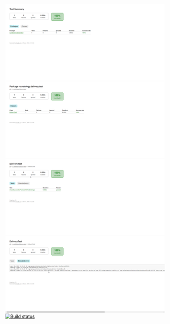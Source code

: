 ![Иллюстрация к проекту1](https://github.com/NellyShi/qaa-hw4.1_1/blob/master/allure_report_1.png)
![Иллюстрация к проекту2](https://github.com/NellyShi/qaa-hw4.1_1/blob/master/allure_report_2.png)
![Иллюстрация к проекту3](https://github.com/NellyShi/qaa-hw4.1_1/blob/master/allure_report_3.png)
![Иллюстрация к проекту4](https://github.com/NellyShi/qaa-hw4.1_1/blob/master/allure_report_4.png)
[![Build status](https://ci.appveyor.com/api/projects/status/s3ilihdu3c2fbaol?svg=true)](https://ci.appveyor.com/project/NellyShi/qaa-hw4-1-1)
